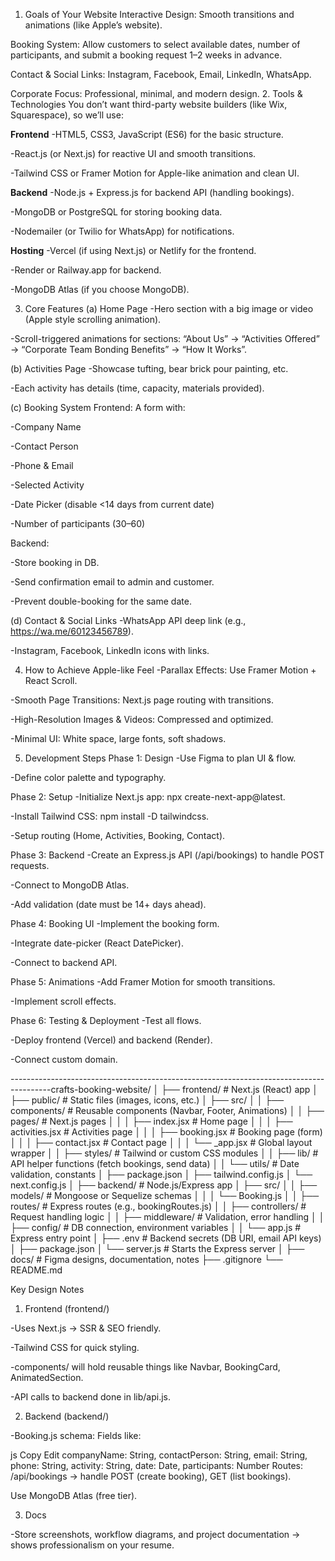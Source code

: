 1. Goals of Your Website
Interactive Design: Smooth transitions and animations (like Apple’s website).

Booking System: Allow customers to select available dates, number of participants, and submit a booking request 1–2 weeks in advance.

Contact & Social Links: Instagram, Facebook, Email, LinkedIn, WhatsApp.

Corporate Focus: Professional, minimal, and modern design.
2. Tools & Technologies
You don’t want third-party website builders (like Wix, Squarespace), so we’ll use:

**Frontend**
-HTML5, CSS3, JavaScript (ES6) for the basic structure.

-React.js (or Next.js) for reactive UI and smooth transitions.

-Tailwind CSS or Framer Motion for Apple-like animation and clean UI.

**Backend**
-Node.js + Express.js for backend API (handling bookings).

-MongoDB or PostgreSQL for storing booking data.

-Nodemailer (or Twilio for WhatsApp) for notifications.

**Hosting**
-Vercel (if using Next.js) or Netlify for the frontend.

-Render or Railway.app for backend.

-MongoDB Atlas (if you choose MongoDB).

3. Core Features
(a) Home Page
-Hero section with a big image or video (Apple style scrolling animation).

-Scroll-triggered animations for sections:
“About Us” → “Activities Offered” → “Corporate Team Bonding Benefits” → “How It Works”.

(b) Activities Page
-Showcase tufting, bear brick pour painting, etc.

-Each activity has details (time, capacity, materials provided).

(c) Booking System
Frontend: A form with:

-Company Name

-Contact Person

-Phone & Email

-Selected Activity

-Date Picker (disable <14 days from current date)

-Number of participants (30–60)

Backend:

-Store booking in DB.

-Send confirmation email to admin and customer.

-Prevent double-booking for the same date.

(d) Contact & Social Links
-WhatsApp API deep link (e.g., https://wa.me/60123456789).

-Instagram, Facebook, LinkedIn icons with links.

4. How to Achieve Apple-like Feel
-Parallax Effects: Use Framer Motion + React Scroll.

-Smooth Page Transitions: Next.js page routing with transitions.

-High-Resolution Images & Videos: Compressed and optimized.

-Minimal UI: White space, large fonts, soft shadows.

5. Development Steps
Phase 1: Design
-Use Figma to plan UI & flow.

-Define color palette and typography.

Phase 2: Setup
-Initialize Next.js app: npx create-next-app@latest.

-Install Tailwind CSS: npm install -D tailwindcss.

-Setup routing (Home, Activities, Booking, Contact).

Phase 3: Backend
-Create an Express.js API (/api/bookings) to handle POST requests.

-Connect to MongoDB Atlas.

-Add validation (date must be 14+ days ahead).

Phase 4: Booking UI
-Implement the booking form.

-Integrate date-picker (React DatePicker).

-Connect to backend API.

Phase 5: Animations
-Add Framer Motion for smooth transitions.

-Implement scroll effects.

Phase 6: Testing & Deployment
-Test all flows.

-Deploy frontend (Vercel) and backend (Render).

-Connect custom domain.

----------------------------------------------------------------------------------------crafts-booking-website/
│
├── frontend/                  # Next.js (React) app
│   ├── public/                # Static files (images, icons, etc.)
│   ├── src/
│   │   ├── components/        # Reusable components (Navbar, Footer, Animations)
│   │   ├── pages/             # Next.js pages
│   │   │   ├── index.jsx      # Home page
│   │   │   ├── activities.jsx # Activities page
│   │   │   ├── booking.jsx    # Booking page (form)
│   │   │   ├── contact.jsx    # Contact page
│   │   │   └── _app.jsx       # Global layout wrapper
│   │   ├── styles/            # Tailwind or custom CSS modules
│   │   ├── lib/               # API helper functions (fetch bookings, send data)
│   │   └── utils/             # Date validation, constants
│   ├── package.json
│   ├── tailwind.config.js
│   └── next.config.js
│
├── backend/                   # Node.js/Express app
│   ├── src/
│   │   ├── models/            # Mongoose or Sequelize schemas
│   │   │   └── Booking.js
│   │   ├── routes/            # Express routes (e.g., bookingRoutes.js)
│   │   ├── controllers/       # Request handling logic
│   │   ├── middleware/        # Validation, error handling
│   │   ├── config/            # DB connection, environment variables
│   │   └── app.js             # Express entry point
│   ├── .env                   # Backend secrets (DB URI, email API keys)
│   ├── package.json
│   └── server.js              # Starts the Express server
│
├── docs/                      # Figma designs, documentation, notes
├── .gitignore
└── README.md

Key Design Notes
1. Frontend (frontend/)

-Uses Next.js → SSR & SEO friendly.

-Tailwind CSS for quick styling.

-components/ will hold reusable things like Navbar, BookingCard, AnimatedSection.

-API calls to backend done in lib/api.js.

2. Backend (backend/)

-Booking.js schema: Fields like:

js
Copy
Edit
companyName: String,
contactPerson: String,
email: String,
phone: String,
activity: String,
date: Date,
participants: Number
Routes: /api/bookings → handle POST (create booking), GET (list bookings).

Use MongoDB Atlas (free tier).

3. Docs

-Store screenshots, workflow diagrams, and project documentation → shows professionalism on your resume.